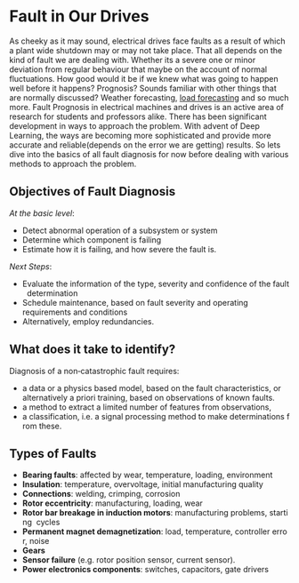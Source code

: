 # Fault in Our Drives
As cheeky as it may sound, electrical drives face faults as a result of which a plant wide shutdown may or may not take place. That all
depends on the kind of fault we are dealing with. Whether its a severe one or minor deviation from regular behaviour that maybe on the
account of normal fluctuations. How good would it be if we knew what was going to happen well before it happens? Prognosis? Sounds familiar
with other things that are normally discussed? Weather forecasting, [load forecasting](www.github.com/ansh103/load_forecasting_project) and so much more. Fault Prognosis in electrical machines and drives is an active area of research for students and professors alike. There has been significant development in ways to approach the problem. With advent of Deep Learning, the ways are becoming more sophisticated and provide more accurate and reliable(depends on the error we are getting) results. So lets dive into the basics of all fault diagnosis for now before dealing with various methods to approach the problem. 
## Objectives of Fault Diagnosis
_At the basic level_:
* Detect abnormal operation of a subsystem or system 
* Determine which component is failing 
* Estimate how it is failing, and how severe the fault is.  

_Next Steps_:
* Evaluate the information of the type, severity and confidence of the fault  determination
* Schedule maintenance, based on fault severity and operating  requirements and conditions
* Alternatively, employ redundancies.  

## What does it take to identify?
Diagnosis of a non‐catastrophic fault requires:
* a data or a physics based model, based on the fault characteristics, or  alternatively a priori training, based on observations of known faults.
* a method to extract a limited number of features from observations,
* a classification, i.e. a signal processing method to make determinations from these.  

## Types of Faults
* **Bearing faults**: affected by wear, temperature, loading, environment 
* **Insulation**: temperature, overvoltage, initial manufacturing quality
* **Connections**: welding, crimping, corrosion
* **Rotor eccentricity**: manufacturing, loading, wear
* **Rotor bar breakage in induction motors**: manufacturing problems, starting  cycles
* **Permanent magnet demagnetization**: load, temperature, controller error, noise 
* **Gears** 
* **Sensor failure** (e.g. rotor position sensor, current sensor).
* **Power electronics components**: switches, capacitors, gate drivers
